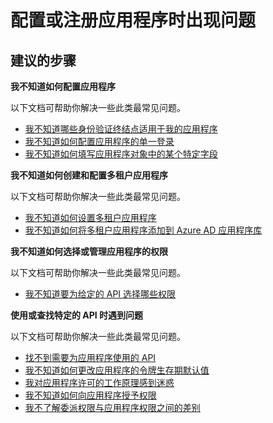 <properties
  pageTitle="Problems configuring or registering my application"
  description="配置或注册应用程序时出现问题"
  service="microsoft.aad"
  resource="Microsoft_AAD_IAM"
  authors="ajamess"
  selfHelpType="generic"
  supportTopicIds="32570262"
  productPesIds="14785"
  cloudEnvironments="public"
 />


# <a name="problems-configuring-or-registering-my-application"></a>配置或注册应用程序时出现问题

## <a name="recommended-steps"></a>**建议的步骤**

**我不知道如何配置应用程序**

以下文档可帮助你解决一些此类最常见问题。

  * [我不知道哪些身份验证终结点适用于我的应用程序](https://docs.microsoft.com/azure/active-directory/application-dev-registration-config-how-to/?WT.mc_id=UI_AAD_Registered_Apps_Support_L2_Overview)
  * [我不知道如何配置应用程序的单一登录](https://docs.microsoft.com/azure/active-directory/application-dev-registration-config-sso-how-to/?WT.mc_id=UI_AAD_Registered_Apps_Support_L2_Overview)
  * [我不知道如何填写应用程序对象中的某个特定字段](https://docs.microsoft.com/azure/active-directory/application-dev-registration-config-specific-application-property-how-to/?WT.mc_id=UI_AAD_Registered_Apps_Support_L2_Overview)

**我不知道如何创建和配置多租户应用程序**

以下文档可帮助你解决一些此类最常见问题。

  * [我不知道如何设置多租户应用程序](https://docs.microsoft.com/azure/active-directory/application-dev-setup-multi-tenant-app/?WT.mc_id=UI_AAD_Registered_Apps_Support_L2_Overview)
  * [我不知道如何将多租户应用程序添加到 Azure AD 应用程序库](https://docs.microsoft.com/azure/active-directory/application-dev-registration-config-multi-tenant-application-add-to-gallery-how-to/?WT.mc_id=UI_AAD_Registered_Apps_Support_L2_Overview)

**我不知道如何选择或管理应用程序的权限**

以下文档可帮助你解决一些此类最常见问题。

  * [我不知道要为给定的 API 选择哪些权限](https://docs.microsoft.com/azure/active-directory/application-dev-perms-for-given-api/?WT.mc_id=UI_AAD_Registered_Apps_Support_L2_Overview)

**使用或查找特定的 API 时遇到问题**

以下文档可帮助你解决一些此类最常见问题。

  * [找不到需要为应用程序使用的 API](https://docs.microsoft.com/azure/active-directory/application-dev-api-find-an-api-how-to/?WT.mc_id=UI_AAD_Registered_Apps_Support_L2_Overview)
  * [我不知道如何更改应用程序的令牌生存期默认值](https://docs.microsoft.com/azure/active-directory/application-dev-registration-config-change-token-lifetime-how-to/?WT.mc_id=UI_AAD_Registered_Apps_Support_L2_Overview)
  * [我对应用程序许可的工作原理感到迷惑](https://docs.microsoft.com/azure/active-directory/application-dev-consent-framework/?WT.mc_id=UI_AAD_Registered_Apps_Support_L2_Overview)
  * [我不知道如何向应用程序授予权限](https://docs.microsoft.com/azure/active-directory/application-dev-registration-config-grant-permissions-how-to/?WT.mc_id=UI_AAD_Registered_Apps_Support_L2_Overview)
  * [我不了解委派权限与应用程序权限之间的差别](https://docs.microsoft.com/azure/active-directory/application-dev-delegated-and-app-perms/?WT.mc_id=UI_AAD_Registered_Apps_Support_L2_Overview)

